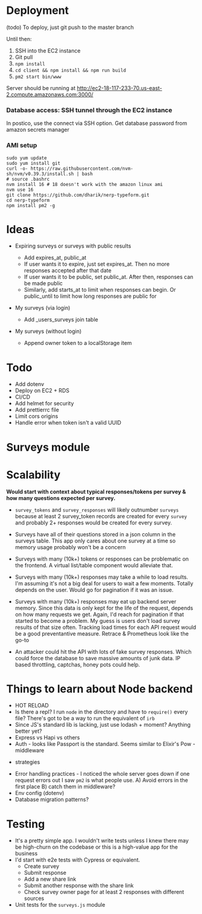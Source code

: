 # Deployment

(todo) To deploy, just git push to the master branch

Until then:

1. SSH into the EC2 instance
2. Git pull
3. `npm install`
4. `cd client && npm install && npm run build`
5. `pm2 start bin/www`

Server should be running at http://ec2-18-117-233-70.us-east-2.compute.amazonaws.com:3000/



### Database access: SSH tunnel through the EC2 instance

In postico, use the connect via SSH option.
Get database password from amazon secrets manager


### AMI setup
```
sudo yum update
sudo yum install git
curl -o- https://raw.githubusercontent.com/nvm-sh/nvm/v0.39.3/install.sh | bash
# source .bashrc
nvm install 16 # 18 doesn't work with the amazon linux ami
nvm use 16
git clone https://github.com/dharik/nerp-typeform.git
cd nerp-typeform
npm install pm2 -g
```

# Ideas

* Expiring surveys or surveys with public results
  * Add expires_at, public_at
  * If user wants it to expire, just set expires_at. Then no more responses accepted
  after that date
  * If user wants it to be public, set public_at. After then, responses can be
  made public
  * Similarly, add starts_at to limit when responses can begin. Or public_until to limit
  how long responses are public for

* My surveys (via login)
  * Add _users_surveys join table

* My surveys (without login)
  * Append owner token to a localStorage item

# Todo

* Add dotenv
* Deploy on EC2 + RDS
* CI/CD
* Add helmet for security
* Add prettierrc file
* Limit cors origins
* Handle error when token isn't a valid UUID

# Surveys module



# Scalability

__Would start with context about typical responses/tokens per survey 
& how many questions expected per survey.__

* `survey_tokens` and `survey_responses` will likely outnumber `surveys` because
at least 2 survey_token records are created for every `survey` and probably 2+
responses would be created for every survey.

* Surveys have all of their questions stored in a json column in the surveys table.
This app only cares about one survey at a time so memory usage probably won't be
a concern

* Surveys with many (10k+) tokens or responses can be problematic on the frontend.
A virtual list/table component would alleviate that. 

* Surveys with many (10k+) responses may take a while to load results. I'm assuming
it's not a big deal for users to wait a few moments. Totally depends on the user.
Would go for pagination if it was an issue.

* Surveys with many (10k+) responses may eat up backend server memory. Since this data
is only kept for the life of the request, depends on how many requests we get. Again,
I'd reach for pagination if that started to become a problem. My guess is users don't 
load survey results of that size often. Tracking load times for each API request would 
be a good preventantive measure. Retrace & Prometheus look like the go-to

* An attacker could hit the API with lots of fake survey responses. Which could
force the database to save massive amounts of junk data. IP based throttling,
captchas, honey pots could help.



# Things to learn about Node backend

* HOT RELOAD
* Is there a repl? I run `node` in the directory and have to `require()` every file?
There's got to be a way to run the equivalent of `irb`
* Since JS's standard lib is lacking, just use lodash + moment? Anything better yet?
* Express vs Hapi vs others
* Auth - looks like Passport is the standard. Seems similar to Elixir's Pow - middleware
+ strategies
* Error handling practices - I noticed the whole server goes down if one request errors out
  I saw `pm2` is what people use. A) Avoid errors in the first place B) catch them in middleware?
* Env config (dotenv)
* Database migration patterns?


# Testing

* It's a pretty simple app. I wouldn't write tests unless I knew there may be
high-churn on the codebase or this is a high-value app for the business
* I'd start with e2e tests with Cypress or equivalent.
  * Create survey
  * Submit response
  * Add a new share link
  * Submit another response with the share link
  * Check survey owner page for at least 2 responses with
    different sources
* Unit tests for the `surveys.js` module